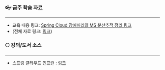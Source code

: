 ### 👓 금주 학습 자료
---
- 교육 내용 링크: [Spring Cloud 장애처리의 MS 분산추적 정리 링크](https://blockjjam99.notion.site/Microservice-449bc148956f404a87f4005c1a421d80?pvs=4)
- (전체 자료 링크: [링크](https://blockjjam99.notion.site/0cf3fbb1e3ce47d2909c47c5053d66a5?v=14a0ba3767424b7892f9650ccd37e1c2&pvs=4))

### 🌕 강의/도서 소스
---

- 스프링 클라우드 인프런 : [링크](https://www.inflearn.com/course/%EC%8A%A4%ED%94%84%EB%A7%81-%ED%81%B4%EB%9D%BC%EC%9A%B0%EB%93%9C-%EB%A7%88%EC%9D%B4%ED%81%AC%EB%A1%9C%EC%84%9C%EB%B9%84%EC%8A%A4/dashboard)